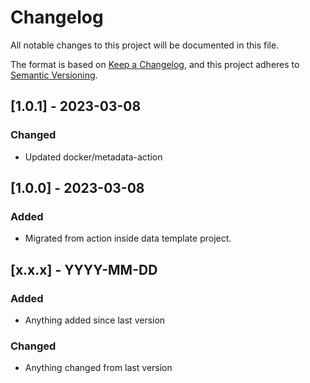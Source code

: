 # Changelog

All notable changes to this project will be documented in this file.

The format is based on [Keep a Changelog](https://keepachangelog.com/en/1.0.0/),
and this project adheres to [Semantic Versioning](https://semver.org/spec/v2.0.0.html).

## [1.0.1] - 2023-03-08
### Changed
- Updated docker/metadata-action 


[comment]: # (Template for updates)
## [1.0.0] - 2023-03-08
### Added
- Migrated from action inside data template project.

## [x.x.x] - YYYY-MM-DD
### Added
- Anything added since last version
### Changed
- Anything changed from last version